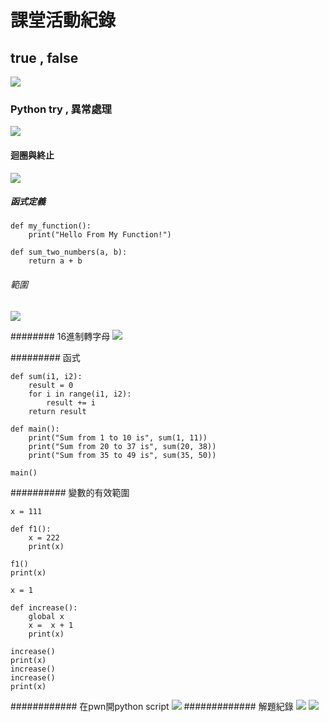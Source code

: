 # 課堂活動紀錄

## true , false
![](註解%202021-04-25%20141921.png)

### Python try  , 異常處理
![](https://github.com/hank710535/python20210425/blob/main/%E8%A8%BB%E8%A7%A3%202021-04-25%20141921try.png?raw=true)

#### 迴圈與終止
![](https://github.com/hank710535/python20210425/blob/main/%E8%A8%BB%E8%A7%A3%202021-04-25%20141921while.png?raw=true)

##### 函式定義
```
def my_function():
    print("Hello From My Function!")

def sum_two_numbers(a, b):
    return a + b
```
###### 範圍
![](https://github.com/hank710535/HappyPythonDay/blob/main/%E8%A8%BB%E8%A7%A3%202021-04-25%20141921range.png?raw=true)

########   16進制轉字母
![](https://github.com/hank710535/HappyPythonDay/blob/main/%E8%A8%BB%E8%A7%A3%202021-04-25%20141921%E9%80%B2%E5%88%B6.png?raw=true)

######### 函式
```
def sum(i1, i2):
    result = 0
    for i in range(i1, i2):
        result += i
    return result

def main():
    print("Sum from 1 to 10 is", sum(1, 11)) 
    print("Sum from 20 to 37 is", sum(20, 38))
    print("Sum from 35 to 49 is", sum(35, 50))

main()
```
########## 變數的有效範圍
```
x = 111

def f1():
    x = 222
    print(x) 

f1()
print(x)

x = 1

def increase():
    global x
    x =  x + 1
    print(x) 

increase()
print(x)
increase()
increase()
print(x)
```
############ 在pwn開python script
![](https://github.com/hank710535/HappyPythonDay/blob/main/%E8%A8%BB%E8%A7%A3%202021-04-25%20141921%E9%96%8Bscript2.png?raw=true)
############# 解題紀錄
![](https://github.com/hank710535/HappyPythonDay/blob/main/%E8%A8%BB%E8%A7%A3%202021-04-25%20141921score.png?raw=true)
![](https://github.com/hank710535/HappyPythonDay/blob/main/%E8%A8%BB%E8%A7%A3%202021-04-25%20141921score2.png?raw=true)

